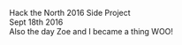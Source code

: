 Hack the North 2016 Side Project <br/>
Sept 18th 2016 <br/>
Also the day Zoe and I became a thing WOO! <br/>
